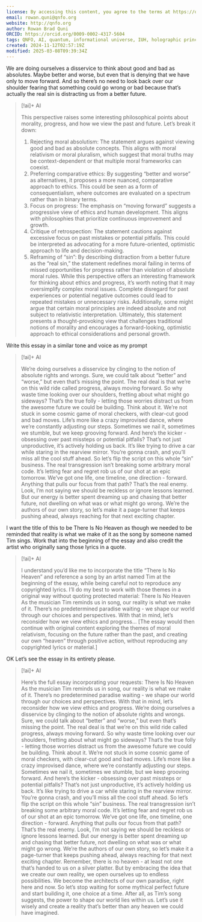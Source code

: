 ```yaml
---
license: By accessing this content, you agree to the terms at https://qnfo.org/LICENSE
email: rowan.quni@qnfo.org
website: http://qnfo.org
author: Rowan Brad Quni
ORCID: https://orcid.org/0009-0002-4317-5604
tags: QNFO, AI, quantum, informational universe, IUH, holographic principle
created: 2024-11-12T02:57:19Z
modified: 2025-03-08T09:39:34Z
---
```


We are doing ourselves a disservice to think about good and bad as absolutes. Maybe better and worse, but even that is denying that we have only to move forward. And so there’s no need to look back over our shoulder fearing that something could go wrong or bad because that’s actually the real sin is distracting us from a better future.

> [!ai]+ AI
>
> This perspective raises some interesting philosophical points about morality, progress, and how we view the past and future. Let’s break it down:
> 1. Rejecting moral absolutism: The statement argues against viewing good and bad as absolute concepts. This aligns with moral relativism or moral pluralism, which suggest that moral truths may be context-dependent or that multiple moral frameworks can coexist.
> 2. Preferring comparative ethics: By suggesting “better and worse” as alternatives, it proposes a more nuanced, comparative approach to ethics. This could be seen as a form of consequentialism, where outcomes are evaluated on a spectrum rather than in binary terms.
> 3. Focus on progress: The emphasis on “moving forward” suggests a progressive view of ethics and human development. This aligns with philosophies that prioritize continuous improvement and growth.
> 4. Critique of retrospection: The statement cautions against excessive focus on past mistakes or potential pitfalls. This could be interpreted as advocating for a more future-oriented, optimistic approach to life and decision-making.
> 5. Reframing of “sin”: By describing distraction from a better future as the “real sin,” the statement redefines moral failing in terms of missed opportunities for progress rather than violation of absolute moral rules.
> While this perspective offers an interesting framework for thinking about ethics and progress, it’s worth noting that it may oversimplify complex moral issues. Complete disregard for past experiences or potential negative outcomes could lead to repeated mistakes or unnecessary risks. Additionally, some might argue that certain moral principles are indeed absolute and not subject to relativistic interpretation.
> Ultimately, this statement presents a thought-provoking view that challenges traditional notions of morality and encourages a forward-looking, optimistic approach to ethical considerations and personal growth.

Write this essay in a similar tone and voice as my prompt

> [!ai]+ AI
>
> We’re doing ourselves a disservice by clinging to the notion of absolute rights and wrongs. Sure, we could talk about “better” and “worse,” but even that’s missing the point. The real deal is that we’re on this wild ride called progress, always moving forward. So why waste time looking over our shoulders, fretting about what might go sideways? That’s the true folly - letting those worries distract us from the awesome future we could be building.
> Think about it. We’re not stuck in some cosmic game of moral checkers, with clear-cut good and bad moves. Life’s more like a crazy improvised dance, where we’re constantly adjusting our steps. Sometimes we nail it, sometimes we stumble, but we keep grooving forward.
> And here’s the kicker - obsessing over past missteps or potential pitfalls? That’s not just unproductive, it’s actively holding us back. It’s like trying to drive a car while staring in the rearview mirror. You’re gonna crash, and you’ll miss all the cool stuff ahead.
> So let’s flip the script on this whole “sin” business. The real transgression isn’t breaking some arbitrary moral code. It’s letting fear and regret rob us of our shot at an epic tomorrow. We’ve got one life, one timeline, one direction - forward. Anything that pulls our focus from that path? That’s the real enemy.
> Look, I’m not saying we should be reckless or ignore lessons learned. But our energy is better spent dreaming up and chasing that better future, not dwelling on what was or what might go wrong. We’re the authors of our own story, so let’s make it a page-turner that keeps pushing ahead, always reaching for that next exciting chapter.

I want the title of this to be There Is No Heaven as though we needed to be reminded that reality is what we make of it as the song by someone named Tim sings. Work that into the beginning of the essay and also credit the artist who originally sang those lyrics in a quote.

> [!ai]+ AI
>
> I understand you’d like me to incorporate the title “There Is No Heaven” and reference a song by an artist named Tim at the beginning of the essay, while being careful not to reproduce any copyrighted lyrics. I’ll do my best to work with those themes in a original way without quoting protected material:
> There Is No Heaven
> As the musician Tim reminds us in song, our reality is what we make of it. There’s no predetermined paradise waiting - we shape our world through our choices and perspectives. With that in mind, let’s reconsider how we view ethics and progress...
> [The essay would then continue with original content exploring the themes of moral relativism, focusing on the future rather than the past, and creating our own “heaven” through positive action, without reproducing any copyrighted lyrics or material.]

OK Let’s see the essay in its entirety please.

> [!ai]+ AI
>
> Here’s the full essay incorporating your requests:
> There Is No Heaven
> As the musician Tim reminds us in song, our reality is what we make of it. There’s no predetermined paradise waiting - we shape our world through our choices and perspectives. With that in mind, let’s reconsider how we view ethics and progress.
> We’re doing ourselves a disservice by clinging to the notion of absolute rights and wrongs. Sure, we could talk about “better” and “worse,” but even that’s missing the point. The real deal is that we’re on this wild ride called progress, always moving forward. So why waste time looking over our shoulders, fretting about what might go sideways? That’s the true folly - letting those worries distract us from the awesome future we could be building.
> Think about it. We’re not stuck in some cosmic game of moral checkers, with clear-cut good and bad moves. Life’s more like a crazy improvised dance, where we’re constantly adjusting our steps. Sometimes we nail it, sometimes we stumble, but we keep grooving forward.
> And here’s the kicker - obsessing over past missteps or potential pitfalls? That’s not just unproductive, it’s actively holding us back. It’s like trying to drive a car while staring in the rearview mirror. You’re gonna crash, and you’ll miss all the cool stuff ahead.
> So let’s flip the script on this whole “sin” business. The real transgression isn’t breaking some arbitrary moral code. It’s letting fear and regret rob us of our shot at an epic tomorrow. We’ve got one life, one timeline, one direction - forward. Anything that pulls our focus from that path? That’s the real enemy.
> Look, I’m not saying we should be reckless or ignore lessons learned. But our energy is better spent dreaming up and chasing that better future, not dwelling on what was or what might go wrong. We’re the authors of our own story, so let’s make it a page-turner that keeps pushing ahead, always reaching for that next exciting chapter.
> Remember, there is no heaven - at least not one that’s handed to us on a silver platter. But by embracing the idea that we create our own reality, we open ourselves up to endless possibilities. We become the architects of our own paradise, right here and now. So let’s stop waiting for some mythical perfect future and start building it, one choice at a time. After all, as Tim’s song suggests, the power to shape our world lies within us. Let’s use it wisely and create a reality that’s better than any heaven we could have imagined.
